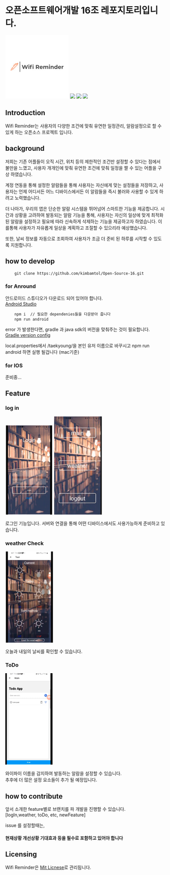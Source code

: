 # 오픈소프트웨어개발 16조 레포지토리입니다.

<img src="./alarm/imageCanForReadme/logo.jpeg"  width="200" alt="logo">

<img src="https://img.shields.io/badge/React Native-61DAFB?style=for-the-badge&logo=&logoColor=white">
<img src="https://img.shields.io/badge/Android Studio-3DDC84?style=for-the-badge&logo=&logoColor=white">
<img src="https://img.shields.io/badge/expo-000020?style=for-the-badge&logo=&logoColor=white">

## Introduction

Wifi Reminder는 사용자의 다양한 조건에 맞춰 유연한 일정관리, 알람설정으로 할 수 있게 하는 오픈소스 프로젝트 입니다.

## background

저희는 기존 어플들이 오직 시간, 위치 등의 제한적인 조건만 설정할 수 있다는 점에서 불만을 느꼈고, 사용자 개개인에 맞춰 유연한 조건에 맞춰 일정을 짤 수 있는 어플을 구상 하였습니다.

계정 연동을 통해 설정한 알람들을 통해 사용자는 자신에게 맞는 설정들을 저장하고, 사용자는 언제 어디서든 어느 디바이스에서든 이 알람들을 즉시 불러와 사용할 수 있게 하려고 노력했습니다.

더 나아가, 우리의 앱은 단순한 알람 시스템을 뛰어넘어 스마트한 기능을 제공합니다. 시간과 상황을 고려하여 발동되는 알람 기능을 통해, 사용자는 자신의 일상에 맞게 최적화된 알람을 설정하고 필요에 따라 신속하게 삭제하는 기능을 제공하고자 하였습니다. 이를통해 사용자가 자유롭게 일상을 계획하고 조절할 수 있으리라 예상했습니다.

또한, 날씨 정보를 자동으로 조회하여 사용자가 조금 더 준비 된 하루를 시작할 수 있도록 지원합니다.

## how to develop

```
    git clone https://github.com/kimbamtol/Open-Source-16.git
```

### for Anround

안드로이드 스튜디오가 다운로드 되어 있어야 합니다.  
[Android Studio](https://developer.android.com/studio?gclid=CjwKCAiAx_GqBhBQEiwAlDNAZrEuY5uKb6-zGLpf4XJco0gLqfaAQxA61ZUer-XsdQ34_ErE9PGV0RoCjX8QAvD_BwE&gclsrc=aw.ds&hl=ko "Android")

```
    npm i  // 필요한 dependenies들을 다운받아 줍니다
    npm run android
```

error 가 발생한다면, gradle 과 java sdk의 버전을 맞춰주는 것이 필요합니다.  
[Gradle version config](https://docs.gradle.org/current/userguide/compatibility.html#:~:text=A%20Java%20version%20between%208,versions%20are%20not%20yet%20supported. "gradle")

local.properties에서 /taekyoung/을 본인 유저 이름으로 바꾸시고
npm run android 하면 실행 될겁니다 (mac기준)

### for IOS

준비중...

## Feature

### **log in**

<img src="./alarm/imageCanForReadme/logIn.png" width="150px" >      
<img src="./alarm/imageCanForReadme/mainPage.png" width="150px">

로그인 기능입니다. 서버와 연결을 통해 어떤 디바이스에서도 사용가능하게 준비하고 있습니다.

### weather Check

<img src="./alarm/imageCanForReadme/weather.png" width="150px">
   
오늘과 내일의 날씨를 확인할 수 있습니다.

### ToDo

<img src="./alarm/imageCanForReadme/toDo.png" width="150px">

와이파이 이름을 감지하여 발동하는 알람을 설정할 수 있습니다.  
추후에 더 많은 설정 요소들이 추가 될 예정입니다.

## how to contribute

앞서 소개한 feature별로 브랜치를 파 개발을 진행할 수 있습니다.  
[logIn,weather, toDo, etc, newFeature]

issue 를 설정할때는,

#### 현재상황 개선상황 기대효과 등을 필수로 포함하고 있어야 합니다

## Licensing

Wifi Reminder은 [Mit Licnese](https://github.com/PowerShell/PowerShell/blob/master/LICENSE.txt "MIt")로 관리됩니다.
